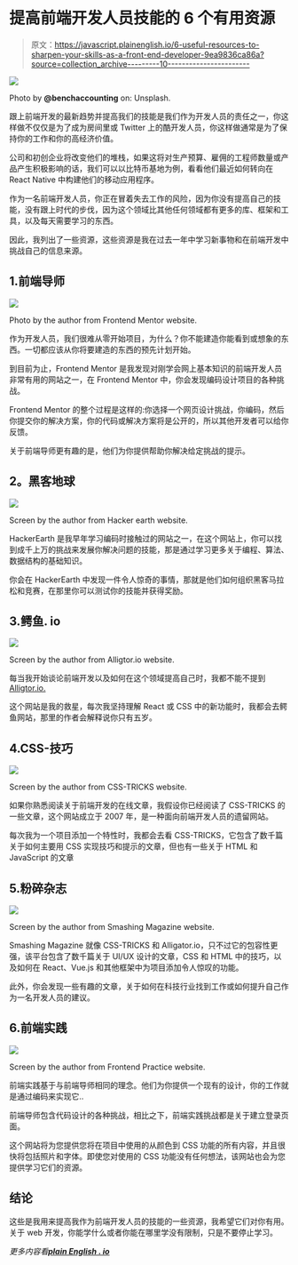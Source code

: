 # 提高前端开发人员技能的 6 个有用资源

> 原文：<https://javascript.plainenglish.io/6-useful-resources-to-sharpen-your-skills-as-a-front-end-developer-9ea9836ca86a?source=collection_archive---------10----------------------->

![](img/c87fc4b327ae19d61dee4ff2b712a888.png)

Photo by **@benchaccounting** on: Unsplash.

跟上前端开发的最新趋势并提高我们的技能是我们作为开发人员的责任之一，你这样做不仅仅是为了成为房间里或 Twitter 上的酷开发人员，你这样做通常是为了保持你的工作和你的高经济价值。

公司和初创企业将改变他们的堆栈，如果这将对生产预算、雇佣的工程师数量或产品产生积极影响的话，我们可以以比特币基地为例，看看他们最近如何转向在 React Native 中构建他们的移动应用程序。

作为一名前端开发人员，你正在冒着失去工作的风险，因为你没有提高自己的技能，没有跟上时代的步伐，因为这个领域比其他任何领域都有更多的库、框架和工具，以及每天需要学习的东西。

因此，我列出了一些资源，这些资源是我在过去一年中学习新事物和在前端开发中挑战自己的信息来源。

## 1.前端导师

![](img/3355d657f8704acfb87052eaec8ca066.png)

Photo by the author from Frontend Mentor website.

作为开发人员，我们很难从零开始项目，为什么？你不能建造你能看到或想象的东西。一切都应该从你将要建造的东西的预先计划开始。

到目前为止，Frontend Mentor 是我发现对刚学会网上基本知识的前端开发人员非常有用的网站之一，在 Frontend Mentor 中，你会发现编码设计项目的各种挑战。

Frontend Mentor 的整个过程是这样的:你选择一个网页设计挑战，你编码，然后你提交你的解决方案，你的代码或解决方案将是公开的，所以其他开发者可以给你反馈。

关于前端导师更有趣的是，他们为你提供帮助你解决给定挑战的提示。

## **2。黑客地球**

![](img/ed4d1c527a15eaf67452d4e4a65e1cda.png)

Screen by the author from Hacker earth website.

HackerEarth 是我早年学习编码时接触过的网站之一，在这个网站上，你可以找到成千上万的挑战来发展你解决问题的技能，那是通过学习更多关于编程、算法、数据结构的基础知识。

你会在 HackerEarth 中发现一件令人惊奇的事情，那就是他们如何组织黑客马拉松和竞赛，在那里你可以测试你的技能并获得奖励。

## 3.鳄鱼. io

![](img/d9495415d8198101a75cbf178d3b771b.png)

Screen by the author from Alligtor.io website.

每当我开始谈论前端开发以及如何在这个领域提高自己时，我都不能不提到 [Alligtor.io.](/Alligtor.io.)

这个网站是我的救星，每次我坚持理解 React 或 CSS 中的新功能时，我都会去鳄鱼网站，那里的作者会解释说你只有五岁。

## 4.CSS-技巧

![](img/574c45ec69e4b5abe2b864f0eb5fa19c.png)

Screen by the author from CSS-TRICKS website.

如果你熟悉阅读关于前端开发的在线文章，我假设你已经阅读了 CSS-TRICKS 的一些文章，这个网站成立于 2007 年，是一种面向前端开发人员的遗留网站。

每次我为一个项目添加一个特性时，我都会去看 CSS-TRICKS，它包含了数千篇关于如何主要用 CSS 实现技巧和提示的文章，但也有一些关于 HTML 和 JavaScript 的文章

## 5.粉碎杂志

![](img/439a438065415da376d03697cefd23f9.png)

Screen by the author from Smashing Magazine website.

Smashing Magazine 就像 CSS-TRICKS 和 Alligator.io，只不过它的包容性更强，该平台包含了数千篇关于 UI/UX 设计的文章，CSS 和 HTML 中的技巧，以及如何在 React、Vue.js 和其他框架中为项目添加令人惊叹的功能。

此外，你会发现一些有趣的文章，关于如何在科技行业找到工作或如何提升自己作为一名开发人员的建议。

## 6.前端实践

![](img/b74c681a357dbe799d27d551985dd8a9.png)

Screen by the author from Frontend Practice website.

前端实践基于与前端导师相同的理念。他们为你提供一个现有的设计，你的工作就是通过编码来实现它..

前端导师包含代码设计的各种挑战，相比之下，前端实践挑战都是关于建立登录页面。

这个网站将为您提供您将在项目中使用的从颜色到 CSS 功能的所有内容，并且很快将包括照片和字体。即使您对使用的 CSS 功能没有任何想法，该网站也会为您提供学习它们的资源。

## 结论

这些是我用来提高我作为前端开发人员的技能的一些资源，我希望它们对你有用。关于 web 开发，你能学什么或者你能在哪里学没有限制，只是不要停止学习。

*更多内容看*[***plain English . io***](http://plainenglish.io)